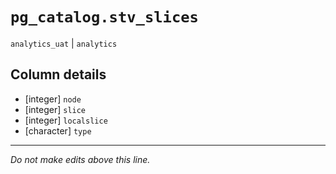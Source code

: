 # `pg_catalog.stv_slices`
`analytics_uat` | `analytics`

## Column details
* [integer]   `node`
* [integer]   `slice`
* [integer]   `localslice`
* [character] `type`

-------------------------------------------------------------------------------
*Do not make edits above this line.*
